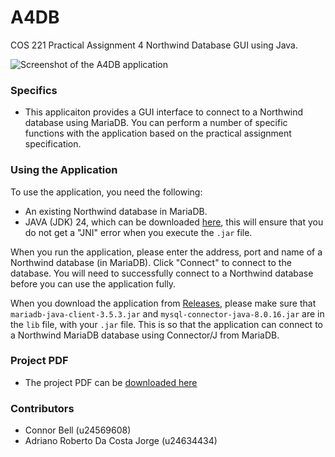 # A4DB
COS 221 Practical Assignment 4 Northwind Database GUI using Java.

![Screenshot of the A4DB application](https://github.com/u24569608/A4DB/blob/f1c25047cb29d8bd322d47dea639aa17ebd92de1/Sources/Screenshots/Screenshot.png=250x250)

### Specifics
- This applicaiton provides a GUI interface to connect to a Northwind database using MariaDB. You can perform a number of specific functions with the application based on the practical assignment specification.  

### Using the Application
To use the application, you need the following: 
- An existing Northwind database in MariaDB.
- JAVA (JDK) 24, which can be downloaded [here](https://www.oracle.com/za/java/technologies/downloads/), this will ensure that you do not get a "JNI" error when you execute the `.jar` file. 
  
When you run the application, please enter the address, port and name of a Northwind database (in MariaDB). Click "Connect" to connect to the database. You will need to successfully connect to a Northwind database before you can use the application fully.

When you download the application from [Releases](https://github.com/u24569608/A4DB/releases), please make sure that `mariadb-java-client-3.5.3.jar` and `mysql-connector-java-8.0.16.jar` are in the `lib` file, with your `.jar` file. This is so that the application can connect to a Northwind MariaDB database using Connector/J from MariaDB. 

### Project PDF
- The project PDF can be [downloaded here](https://github.com/user-attachments/files/19689510/u24569608_u24634434_PA4.pdf)
  
### Contributors 
- Connor Bell (u24569608)
- Adriano Roberto Da Costa Jorge (u24634434)
